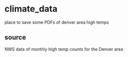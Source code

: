 # climate_data
place to save some PDFs of denver area high temps

## source

NWS data of monthly high temp counts for the Denver area
